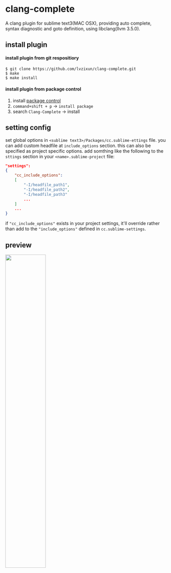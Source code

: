 clang-complete
=============

A clang plugin for sublime text3(MAC OSX), providing auto complete, syntax diagnostic and goto definition, using libclang(llvm 3.5.0). 


## install plugin

#### install plugin from git respositiory

```
$ git clone https://github.com/lvzixun/clang-complete.git
$ make
$ make install
```

#### install plugin from package control
1. install [package control](https://packagecontrol.io/installation)
2. `command+shift + p` -> `install package`
3. search `Clang-Complete` -> install

## setting config
set global options in `<sublime text3>/Packages/cc.sublime-ettings` file. you can add custom headfile at `include_options` section. 
this can also be specified as project specific options.
add somthing like the following to the `sttings` section in your `<name>.sublime-project` file:


~~~~.json
"settings":
{
    "cc_include_options":
    [
        "-I/headfile_path1",
        "-I/headfile_path2",
        "-I/headfile_path3"
        ...
    ]
    ...
}
~~~~
if `"cc_include_options"` exists in your project settings, it'll override rather than add
to the `"include_options"` defined in `cc.sublime-settings`.


## preview
<img src="http://ww4.sinaimg.cn/large/7608d17fgw1eo4dgrggc0g20da0bi44p.gif" width="50%" />